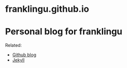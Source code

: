 franklingu.github.io
====================

# Personal blog for franklingu

Related:

* [Github blog](https://help.github.com/articles/using-jekyll-with-pages)
* [Jekyll](http://jekyllrb.com/)


